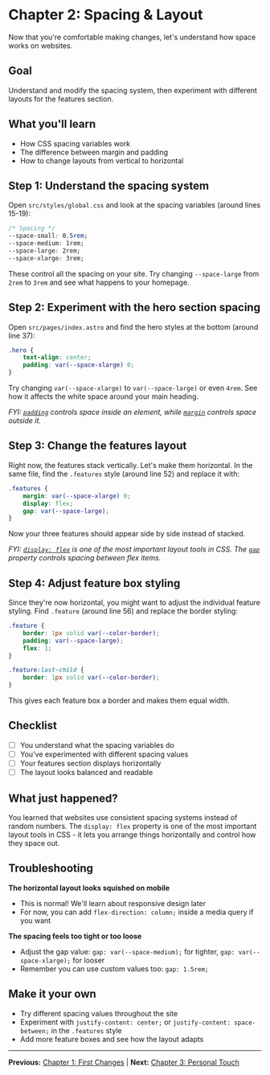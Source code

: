 # Chapter 2: Spacing & Layout

Now that you're comfortable making changes, let's understand how space works on websites.

## Goal

Understand and modify the spacing system, then experiment with different layouts for the features section.

## What you'll learn

- How CSS spacing variables work
- The difference between margin and padding
- How to change layouts from vertical to horizontal

## Step 1: Understand the spacing system

Open `src/styles/global.css` and look at the spacing variables (around lines 15-19):

```css
/* Spacing */
--space-small: 0.5rem;
--space-medium: 1rem;
--space-large: 2rem;
--space-xlarge: 3rem;
```

These control all the spacing on your site. Try changing `--space-large` from `2rem` to `3rem` and see what happens to your homepage.

## Step 2: Experiment with the hero section spacing

Open `src/pages/index.astro` and find the hero styles at the bottom (around line 37):

```css
.hero {
    text-align: center;
    padding: var(--space-xlarge) 0;
}
```

Try changing `var(--space-xlarge)` to `var(--space-large)` or even `4rem`. See how it affects the white space around your main heading.

*FYI: [`padding`](https://developer.mozilla.org/en-US/docs/Web/CSS/padding) controls space inside an element, while [`margin`](https://developer.mozilla.org/en-US/docs/Web/CSS/margin) controls space outside it.*

## Step 3: Change the features layout

Right now, the features stack vertically. Let's make them horizontal. In the same file, find the `.features` style (around line 52) and replace it with:

```css
.features {
    margin: var(--space-xlarge) 0;
    display: flex;
    gap: var(--space-large);
}
```

Now your three features should appear side by side instead of stacked.

*FYI: [`display: flex`](https://developer.mozilla.org/en-US/docs/Web/CSS/CSS_Flexible_Box_Layout) is one of the most important layout tools in CSS. The [`gap`](https://developer.mozilla.org/en-US/docs/Web/CSS/gap) property controls spacing between flex items.*

## Step 4: Adjust feature box styling

Since they're now horizontal, you might want to adjust the individual feature styling. Find `.feature` (around line 56) and replace the border styling:

```css
.feature {
    border: 1px solid var(--color-border);
    padding: var(--space-large);
    flex: 1;
}

.feature:last-child {
    border: 1px solid var(--color-border);
}
```

This gives each feature box a border and makes them equal width.

## Checklist

- [ ] You understand what the spacing variables do
- [ ] You've experimented with different spacing values
- [ ] Your features section displays horizontally
- [ ] The layout looks balanced and readable

## What just happened?

You learned that websites use consistent spacing systems instead of random numbers. The `display: flex` property is one of the most important layout tools in CSS - it lets you arrange things horizontally and control how they space out.

## Troubleshooting

**The horizontal layout looks squished on mobile**
- This is normal! We'll learn about responsive design later
- For now, you can add `flex-direction: column;` inside a media query if you want

**The spacing feels too tight or too loose**
- Adjust the gap value: `gap: var(--space-medium);` for tighter, `gap: var(--space-xlarge);` for looser
- Remember you can use custom values too: `gap: 1.5rem;`

## Make it your own

- Try different spacing values throughout the site
- Experiment with `justify-content: center;` or `justify-content: space-between;` in the `.features` style
- Add more feature boxes and see how the layout adapts

---

**Previous:** [Chapter 1: First Changes](./01-first-changes.md) | **Next:** [Chapter 3: Personal Touch](./03-personal-touch.md)